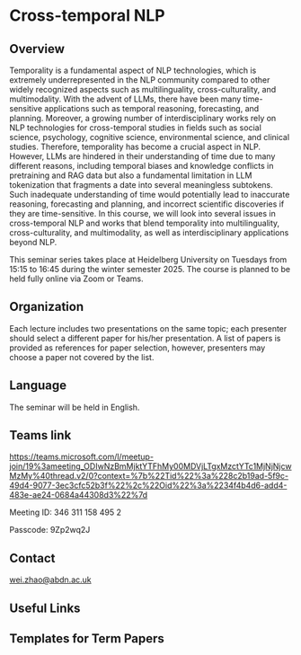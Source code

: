 # Cross-temporal NLP

## Overview

Temporality is a fundamental aspect of NLP technologies, which is extremely underrepresented in the NLP community compared to other widely recognized aspects such as multilinguality, cross-culturality, and multimodality. With the advent of LLMs, there have been many time-sensitive applications such as temporal reasoning, forecasting, and planning. Moreover, a growing number of interdisciplinary works rely on NLP technologies for cross-temporal studies in fields such as social science, psychology, cognitive science, environmental science, and clinical studies. Therefore, temporality has become a crucial aspect in NLP. However, LLMs are hindered in their understanding of time due to many different reasons, including temporal biases and knowledge conflicts in pretraining and RAG data but also a fundamental limitation in LLM tokenization that fragments a date into several meaningless subtokens. Such inadequate understanding of time would potentially lead to inaccurate reasoning, forecasting and planning, and incorrect scientific discoveries if they are time-sensitive. In this course, we will look into several issues in cross-temporal NLP and works that blend temporality into multilinguality, cross-culturality, and multimodality, as well as interdisciplinary applications beyond NLP.

This seminar series takes place at Heidelberg University on Tuesdays from 15:15 to 16:45 during the winter semester 2025. The course is planned to be held fully online via Zoom or Teams.

## Organization

Each lecture includes two presentations on the same topic; each presenter should select a different paper for his/her presentation. A list of papers is provided as references for paper selection, however, presenters may choose a paper not covered by the list.

## Language

The seminar will be held in English.

## Teams link
https://teams.microsoft.com/l/meetup-join/19%3ameeting_ODIwNzBmMjktYTFhMy00MDVjLTgxMzctYTc1MjNjNjcwMzMy%40thread.v2/0?context=%7b%22Tid%22%3a%228c2b19ad-5f9c-49d4-9077-3ec3cfc52b3f%22%2c%22Oid%22%3a%2234f4b4d6-add4-483e-ae24-0684a44308d3%22%7d

Meeting ID: 346 311 158 495 2

Passcode: 9Zp2wq2J

## Contact
wei.zhao@abdn.ac.uk

## Useful Links

## Templates for Term Papers

